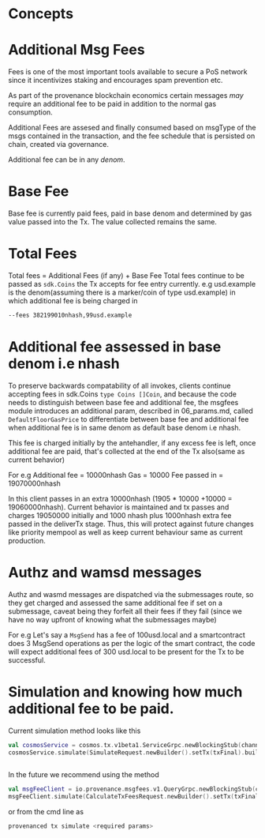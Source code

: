 <!--
order: 1
-->

# Concepts



# Additional Msg Fees

Fees is one of the most important tools available to secure a PoS network since it incentivizes staking and encourages spam prevention etc.

As part of the provenance blockchain economics certain messages *may* require an additional fee to be paid in
addition to the normal gas consumption. 

Additional Fees are assesed and finally consumed based on msgType of the msgs contained in the transaction,
and the fee schedule that is persisted on chain, created via governance.

Additional fee can be in any *denom*.

# Base Fee
Base fee is currently paid fees, paid in base denom and determined by gas value passed into the Tx.
The value collected remains the same.

# Total Fees
Total fees = Additional Fees (if any) + Base Fee
Total fees continue to be passed as `sdk.Coins` the Tx accepts for fee entry currently.
e.g usd.example is the denom(assuming there is a marker/coin of type usd.example) in which additional fee is being charged in
```bash
--fees 382199010nhash,99usd.example 
```

# Additional fee assessed in base denom i.e nhash
To preserve backwards compatability of all invokes, clients continue accepting fees in sdk.Coins
`type Coins []Coin`, and because the code needs to distinguish between base fee and additional fee,
the msgfees module introduces an additional param, described in 06_params.md, called `DefaultFloorGasPrice`
to differentiate between base fee and additional fee when additional fee is in same denom as default base denom i.e nhash.

This fee is charged initially by the antehandler, if any excess fee is left, once additional fee are paid, that's collected
at the end of the Tx also(same as current behavior)

For e.g
Additional fee = 10000nhash
Gas = 10000
Fee passed in = 19070000nhash

In this client passes in an extra 10000nhash (1905 * 10000 +10000 = 19060000nhash).
Current behavior is maintained and tx passes and charges 19050000 initially and 1000 nhash plus 1000nhash extra fee passed in
the deliverTx stage.
Thus, this will protect against future changes like priority mempool as well as keep current behaviour same as current production. 

# Authz and wamsd messages
Authz and wasmd messages are dispatched via the submessages route, so they get charged and assessed the same additional
fee if set on a submessage, caveat being they forfeit all their fees if they fail (since we have no way upfront of knowing what 
the submessages maybe)

For e.g
Let's say a `MsgSend` has a fee of 100usd.local and a smartcontract does 3 MsgSend operations as per the logic of the 
smart contract, the code will expect additional fees of 300 usd.local to be present for the Tx to be successful.

# Simulation and knowing how much additional fee to be paid.

Current simulation method looks like this  
```kotlin
val cosmosService = cosmos.tx.v1beta1.ServiceGrpc.newBlockingStub(channel)
cosmosService.simulate(SimulateRequest.newBuilder().setTx(txFinal).build()).gasInfo.gasUsed
            
```

In the future we recommend using the method 
```kotlin
val msgFeeClient = io.provenance.msgfees.v1.QueryGrpc.newBlockingStub(channel)
msgFeeClient.simulate(CalculateTxFeesRequest.newBuilder().setTx(txFinal).build())

```

or from the cmd line as

```bash
provenanced tx simulate <required params>
```
